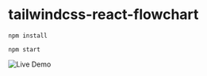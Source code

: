 # tailwindcss-react-flowchart

`npm install`

`npm start`

![Live Demo](https://codesandbox.io/s/github/ravisankarchinnam/tailwindcss-react-flowchart)
